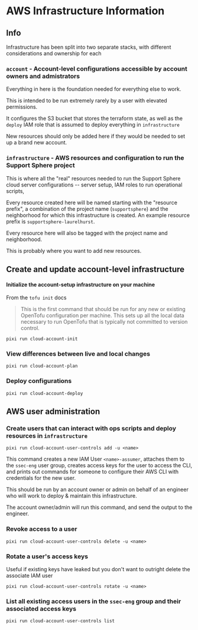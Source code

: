 # AWS Infrastructure Information

## Info

Infrastructure has been split into two separate stacks, with different considerations and ownership for each

### `account` - Account-level configurations accessible by account owners and admistrators

Everything in here is the foundation needed for everything else to work.

This is intended to be run extremely rarely by a user with elevated permissions.

It configures the S3 bucket that stores the terraform state, as well as the `deploy` IAM role that is assumed to deploy everything in `infrastructure`

New resources should only be added here if they would be needed to set up a brand new account.

### `infrastructure` - AWS resources and configuration to run the Support Sphere project

This is where all the "real" resources needed to run the Support Sphere cloud server configurations -- server setup, IAM roles to run operational scripts, 

Every resource created here will be named starting with the "resource prefix", a combination of the project name (`supportsphere`) and the neighborhood for which this infrastructure is created. An example resource prefix is `supportsphere-laurelhurst`.

Every resource here will also be tagged with the project name and neighborhood.

This is probably where you want to add new resources.

## Create and update account-level infrastructure

#### Initialize the account-setup infrastructure on your machine

From the `tofu init` docs

> This is the first command that should be run for any new or existing
  OpenTofu configuration per machine. This sets up all the local data
  necessary to run OpenTofu that is typically not committed to version
  control.

```
pixi run cloud-account-init
```

### View differences between live and local changes

```
pixi run cloud-account-plan
```

### Deploy configurations

```
pixi run cloud-account-deploy
```

## AWS user administration

### Create users that can interact with ops scripts and deploy resources in `infrastructure`

```
pixi run cloud-account-user-controls add -u <name>
```

This command creates a new IAM User `<name>-assumer`, attaches them to the `ssec-eng` user group, creates access keys for the user to access the CLI, and prints out commands for someone to configure their AWS CLI with credentials for the new user.

This should be run by an account owner or admin on behalf of an engineer who will work to deploy & maintain this infrastructure.

The account owner/admin will run this command, and send the output to the engineer.

### Revoke access to a user

```
pixi run cloud-account-user-controls delete -u <name>
```

### Rotate a user's access keys

Useful if existing keys have leaked but you don't want to outright delete the associate IAM user

```
pixi run cloud-account-user-controls rotate -u <name>
```

### List all existing access users in the `ssec-eng` group and their associated access keys

```
pixi run cloud-account-user-controls list
```